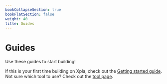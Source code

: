 ```yaml
---
bookCollapseSection: true
bookFlatSection: false
weight: 40
title: Guides 
---
```


# Guides

Use these guides to start building! 

If this is your first time building on Xpla, check out the [Getting started guide](../get-started.md). 
Not sure which tool to use? Check out the [tool page](../which-tools.md).
